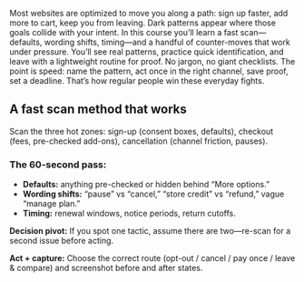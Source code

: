 

Most websites are optimized to move you along a path: sign up faster, add more to cart, keep you from leaving. Dark patterns appear where those goals collide with your intent. In this course you’ll learn a fast scan—defaults, wording shifts, timing—and a handful of counter-moves that work under pressure. You’ll see real patterns, practice quick identification, and leave with a lightweight routine for proof. No jargon, no giant checklists. The point is speed: name the pattern, act once in the right channel, save proof, set a deadline. That’s how regular people win these everyday fights.

## A fast scan method that works

Scan the three hot zones: sign-up (consent boxes, defaults), checkout (fees, pre-checked add-ons), cancellation (channel friction, pauses).

### The 60-second pass:

- **Defaults:** anything pre-checked or hidden behind “More options.”
- **Wording shifts:** “pause” vs “cancel,” “store credit” vs “refund,” vague “manage plan.”
- **Timing:** renewal windows, notice periods, return cutoffs.

**Decision pivot:** If you spot one tactic, assume there are two—re-scan for a second issue before acting.

**Act + capture:** Choose the correct route (opt-out / cancel / pay once / leave & compare) and screenshot before and after states.
